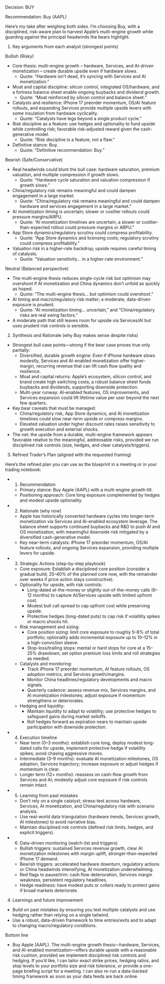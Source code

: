 Decision: BUY

Recommendation: Buy (AAPL)

Here’s my take after weighing both sides. I’m choosing Buy, with a disciplined, risk-aware plan to harvest Apple’s multi-engine growth while guarding against the principal headwinds the bears highlight.

1) Key arguments from each analyst (strongest points)

Bullish (Risky)
- Core thesis: multi-engine growth – hardware, Services, and AI-driven monetization – create durable upside even if hardware slows.
  - Quote: “Hardware isn’t dead, it’s syncing with Services and AI monetization.” 
- Moat and capital discipline: silicon control, integrated OS/hardware, and a fortress balance sheet enable ongoing buybacks and dividend growth.
  - Quote: “Moat reinforced by silicon control and balance sheet.”
- Catalysts and resilience: iPhone 17 preorder momentum, OS/AI feature rollouts, and expanding Services provide multiple upside levers with some insulation from hardware cyclicality.
  - Quote: “Catalysts have legs beyond a single product cycle.”
- Risk discipline as a feature: use hedges and optionality to fund upside while controlling risk; favorable risk-adjusted reward given the cash-generative model.
  - Quote: “Risk discipline is a feature, not a flaw.”
- Definitive stance: Buy.
  - Quote: “Definitive recommendation: Buy.”

Bearish (Safe/Conservative)
- Real headwinds could blunt the bull case: hardware saturation, premium valuation, and multiple compression if growth slows.
  - Quote: “Hardware cycle saturation and valuation compression if growth slows.”
- China/regulatory risk remains meaningful and could dampen engagement in a large market.
  - Quote: “China/regulatory risk remains meaningful and could dampen hardware and services engagement in a large market.”
- AI monetization timing is uncertain; slower or costlier rollouts could pressure margins/ARPU.
  - Quote: “AI monetization timelines are uncertain; a slower or costlier-than-expected rollout could pressure margins or ARPU.”
- App Store dynamics/regulatory scrutiny could compress profitability.
  - Quote: “App Store dynamics and licensing costs; regulatory scrutiny could compress profitability.”
- Valuation risk in a higher-rate backdrop; upside requires careful timing of catalysts.
  - Quote: “Valuation sensitivity... in a higher-rate environment.”

Neutral (Balanced perspective)
- The multi-engine thesis reduces single-cycle risk but optimism may overshoot if AI monetization and China dynamics don’t unfold as quickly as hoped.
  - Quote: “The multi-engine thesis... but optimism could overshoot.”
- AI timing and macro/regulatory risk matter; a moderate, data-driven exposure is prudent.
  - Quote: “AI monetization timing... uncertain,” and “China/regulatory risks are real swing factors.” 
- A moderate path that still leaves room for upside via Services/AI but uses prudent risk controls is sensible.

2) Synthesis and Rationale (why Buy makes sense despite risks)
- Strongest bull case points—strong if the bear case proves true only partially:
  - Diversified, durable growth engine: Even if iPhone hardware slows modestly, Services and AI-enabled monetization offer higher-margin, recurring revenue that can lift cash flow quality and resilience.
  - Moat and capital returns: Apple’s ecosystem, silicon control, and brand create high switching costs; a robust balance sheet funds buybacks and dividends, supporting downside protection.
  - Multi-year runway: AI-enabled features, OS improvements, and Services expansion could lift lifetime value per user beyond the next few quarters.
- Key bear caveats that must be managed:
  - China/regulatory risk, App Store dynamics, and AI monetization timelines could slow near-term upside or compress margins.
  - Elevated valuation under higher discount rates raises sensitivity to growth execution and external shocks.
- The net: the upside from a durable, multi-engine framework appears favorable relative to the meaningful, addressable risks, provided we run disciplined risk controls (size, hedges, and clear catalysts/triggers).

3) Refined Trader’s Plan (aligned with the requested framing)

Here’s the refined plan you can use as the blueprint in a meeting or in your trading notebook:

- 1) Recommendation
  - Primary stance: Buy Apple (AAPL) with a multi-engine growth tilt.
  - Positioning approach: Core long exposure complemented by hedges and modest upside optionality.

- 2) Rationale (why now)
  - Apple has historically converted hardware cycles into longer-term monetization via Services and AI-enabled ecosystem leverage. The balance sheet supports continued buybacks and R&D to push AI and OS monetization, with meaningful downside risk mitigated by a diversified cash-generative model.
  - Key near-term catalysts: iPhone 17 preorder momentum, OS/AI feature rollouts, and ongoing Services expansion, providing multiple levers for upside.

- 3) Strategic Actions (step-by-step playbook)
  - Core exposure: Establish a disciplined core position (consider a gradual build; 25–40% of the planned core now, with the remainder over weeks if price action stays constructive).
  - Optionality for upside, with risk controls:
    - Long-dated at-the-money or slightly out-of-the-money calls (6–12 months) to capture AI/Services upside with limited upfront cost.
    - Modest bull call spread to cap upfront cost while preserving upside.
    - Protective hedges (long-dated puts) to cap risk if volatility spikes or macro shocks hit.
  - Risk management and sizing:
    - Core position sizing: limit core exposure to roughly 5–8% of total portfolio; optionality adds incremental exposure up to 10–12% in a high-conviction sleeve.
    - Stop-loss/trailing stops: mental or hard stops for core at a 15–25% drawdown; set option premium loss limits and roll strategies as needed.
  - Catalysts and monitoring:
    - Track iPhone 17 preorder momentum, AI feature rollouts, OS adoption metrics, and Services growth/margins.
    - Monitor China headlines/regulatory developments and macro signals.
    - Quarterly cadence: assess revenue mix, Services margins, and AI monetization milestones; adjust exposure if momentum strengthens or deteriorates.
  - Hedging and liquidity:
    - Maintain liquidity to adapt to volatility; use protective hedges to safeguard gains during market selloffs.
    - Roll hedges forward as expiration nears to maintain upside participation with downside protection.

- 4) Execution timeline
  - Near term (0–3 months): establish core long, deploy modest long-dated calls for upside, implement protective hedge if volatility spikes; avoid chasing aggressive moves.
  - Intermediate (3–9 months): evaluate AI monetization milestones, OS adoption, Services trajectory; increase exposure or adjust hedges if momentum is clear.
  - Longer term (12+ months): reassess on cash-flow growth from Services and AI; modestly adjust core exposure if risk controls remain intact.

- 5) Learning from past mistakes
  - Don’t rely on a single catalyst; stress-test across hardware, Services, AI monetization, and China/regulatory risk with scenario analysis.
  - Use real-world data triangulation (hardware trends, Services growth, AI milestones) to avoid narrative bias.
  - Maintain disciplined risk controls (defined risk limits, hedges, and explicit triggers).

- 6) Data-driven monitoring (watch-list and triggers)
  - Bullish triggers: sustained Services revenue growth, clear AI monetization milestones with margin uplift, stronger-than-expected iPhone 17 demand.
  - Bearish triggers: accelerated hardware downturn, regulatory actions or China headwinds intensifying, AI monetization underwhelming.
  - Red flags to pause/trim: cash flow deterioration, Services margin weakness, persistent regulatory headlines.
  - Hedge readiness: have modest puts or collars ready to protect gains if broad markets deteriorate.

4) Learnings and future improvement
- Build on past mistakes by ensuring you test multiple catalysts and use hedging rather than relying on a single tailwind.
- Use a robust, data-driven framework to time entries/exits and to adapt to changing macro/regulatory conditions.

Bottom line
- Buy Apple (AAPL). The multi-engine growth thesis—hardware, Services, and AI-enabled monetization—offers durable upside with a reasonable risk cushion, provided we implement disciplined risk controls and hedging. If you’d like, I can tailor exact strike prices, hedging ratios, and stop levels to your portfolio size and risk tolerance, or provide a one-page briefing script for a meeting. I can also re-run a data-backed timing framework as soon as your data feeds are back online.